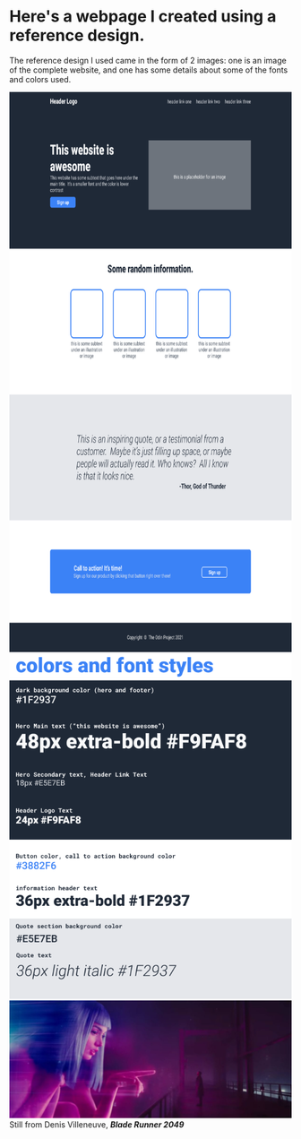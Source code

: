 # Here's a webpage I created using a reference design.
The reference design I used came in the form of 2 images: one is an image of the complete website, and one has some details about some of the fonts and colors used.

<img src="images/odin-project.png" height="1000">
<img src="images/colors_and_stuff.png" width="755">


<img src="images/Blade-Runner.jpg" width="680">
Still from Denis Villeneuve, <em><strong>Blade Runner 2049<strong><em>
